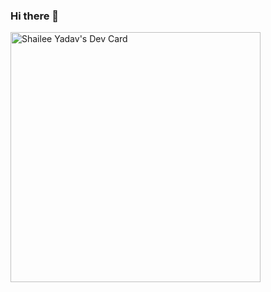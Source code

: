 ### Hi there 👋
<a href="https://app.daily.dev/shailee"><img src="https://api.daily.dev/devcards/510efd446192425b9a451eab06939c33.png?r=sc0" width="400" alt="Shailee Yadav's Dev Card"/></a>
<!--
**shailee0414/shailee0414** is a ✨ _special_ ✨ repository because its `README.md` (this file) appears on your GitHub profile.

Here are some ideas to get you started:

- 🔭 I’m currently working on ...
- 🌱 I’m currently learning ...
- 👯 I’m looking to collaborate on ...
- 🤔 I’m looking for help with ...
- 💬 Ask me about ...
- 📫 How to reach me: ...
- 😄 Pronouns: ...
- ⚡ Fun fact: ...
-->
